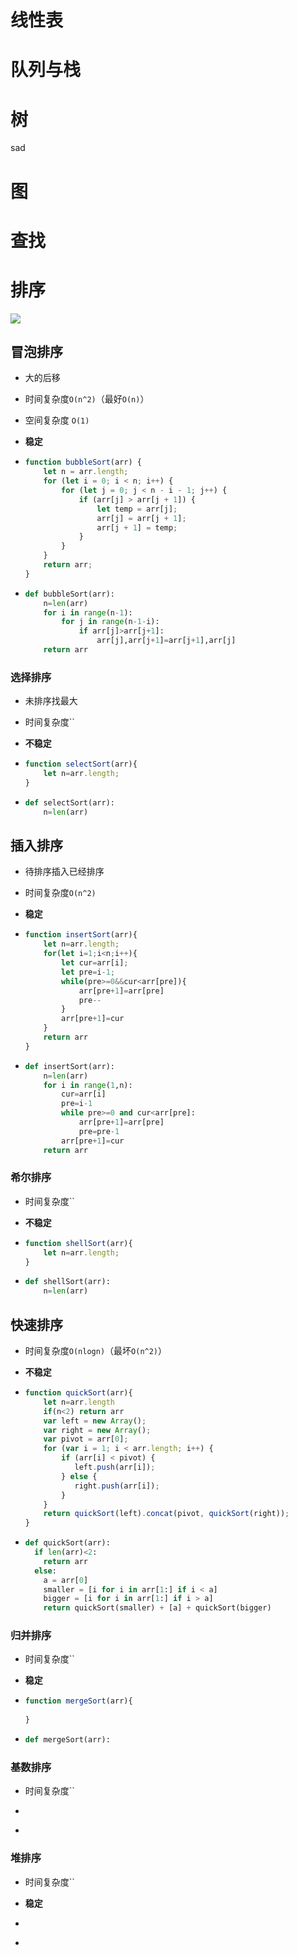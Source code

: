 

# 线性表

# 队列与栈

# 树

sad

# 图





# 查找



# 排序

![](https://img-blog.csdnimg.cn/20210408130104795.png?x-oss-process=image/watermark,type_ZmFuZ3poZW5naGVpdGk,shadow_10,text_aHR0cHM6Ly9ibG9nLmNzZG4ubmV0L2Fsenp3,size_16,color_FFFFFF,t_70)

## 冒泡排序

- 大的后移

- 时间复杂度`O(n^2)`（最好`O(n)`）

- 空间复杂度 `O(1)`

- **稳定**

- ```js
  function bubbleSort(arr) {
      let n = arr.length;
      for (let i = 0; i < n; i++) {
          for (let j = 0; j < n - i - 1; j++) {
              if (arr[j] > arr[j + 1]) {
                  let temp = arr[j];
                  arr[j] = arr[j + 1];
                  arr[j + 1] = temp;
              }
          }
      }
      return arr;
  }
  ```

- ```python
  def bubbleSort(arr):
      n=len(arr)
      for i in range(n-1):
          for j in range(n-1-i):
              if arr[j]>arr[j+1]:
                  arr[j],arr[j+1]=arr[j+1],arr[j]
      return arr 
  ```

  

### 选择排序

- 未排序找最大
- 时间复杂度``
- **不稳定**

- ```js
  function selectSort(arr){
      let n=arr.length;
  }
  ```
  
- ```python
  def selectSort(arr):
      n=len(arr)
  ```



## 插入排序

- 待排序插入已经排序
- 时间复杂度`O(n^2)`
- **稳定**

- ```js
  function insertSort(arr){
      let n=arr.length;
      for(let i=1;i<n;i++){
          let cur=arr[i];
          let pre=i-1;
          while(pre>=0&&cur<arr[pre]){
              arr[pre+1]=arr[pre]
              pre--
          }
          arr[pre+1]=cur
      }
      return arr
  }
  ```
  
- ```python
  def insertSort(arr):
      n=len(arr)
      for i in range(1,n):
          cur=arr[i]
          pre=i-1
          while pre>=0 and cur<arr[pre]:
              arr[pre+1]=arr[pre]
              pre=pre-1
          arr[pre+1]=cur
      return arr
  ```



### 希尔排序

- 时间复杂度``
- **不稳定**

- ```js
  function shellSort(arr){
      let n=arr.length;
  }
  ```
  
- ```python
  def shellSort(arr):
      n=len(arr)
  ```





## 快速排序

- 时间复杂度`O(nlogn)`（最坏`O(n^2)`）

- **不稳定**

- ```js
  function quickSort(arr){
      let n=arr.length
      if(n<2) return arr
      var left = new Array();
      var right = new Array();
      var pivot = arr[0];
      for (var i = 1; i < arr.length; i++) {
          if (arr[i] < pivot) {
             left.push(arr[i]);
          } else {
             right.push(arr[i]);
          }
      }
      return quickSort(left).concat(pivot, quickSort(right));
  }
  ```
  
- ```python
  def quickSort(arr):
    if len(arr)<2:
      return arr 
    else:
      a = arr[0]
      smaller = [i for i in arr[1:] if i < a]
      bigger = [i for i in arr[1:] if i > a]
      return quickSort(smaller) + [a] + quickSort(bigger)
  ```
  
  



### 归并排序

- 时间复杂度``
- **稳定**

- ```js
  function mergeSort(arr){
      
  }
  ```
  
- ```python
  def mergeSort(arr):
  ```



### 基数排序

- 时间复杂度``

- ```js
  
  ```

- ```python
  
  ```



### 堆排序

- 时间复杂度``
- **稳定**

- ```js
  
  ```

- ```python
  
  ```